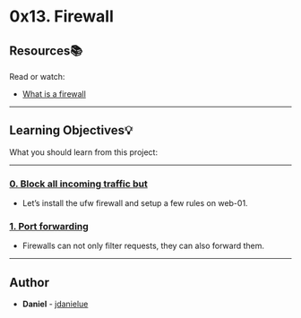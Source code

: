 # 0x13. Firewall

## Resources:books:
Read or watch:
* [What is a firewall](https://intranet.hbtn.io/rltoken/QS5iHSDU_woydPRIb68sOw)

---
## Learning Objectives:bulb:
What you should learn from this project:

---

### [0. Block all incoming traffic but](./0-block_all_incoming_traffic_but)
* Let’s install the ufw firewall and setup a few rules on web-01.


### [1. Port forwarding](./100-port_forwarding)
* Firewalls can not only filter requests, they can also forward them.

---

## Author
* **Daniel** - [jdanielue](https://github.com/jdanielue)